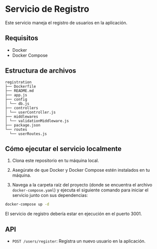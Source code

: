 # Servicio de Registro

Este servicio maneja el registro de usuarios en la aplicación.

## Requisitos

- Docker
- Docker Compose

## Estructura de archivos

```
registration
├── Dockerfile
├── README.md
├── app.js
├── config
│ └── db.js
├── controllers
│ └── userController.js
├── middlewares
│ └── validationMiddleware.js
├── package.json
└── routes
  └── userRoutes.js
```

## Cómo ejecutar el servicio localmente

1. Clona este repositorio en tu máquina local.

2. Asegúrate de que Docker y Docker Compose estén instalados en tu máquina.

3. Navega a la carpeta raíz del proyecto (donde se encuentra el archivo `docker-compose.yaml`) y ejecuta el siguiente comando para iniciar el servicio junto con sus dependencias:

```bash
docker-compose up -d
```
El servicio de registro debería estar en ejecución en el puerto 3001.

## API
- `POST /users/register`: Registra un nuevo usuario en la aplicación.
